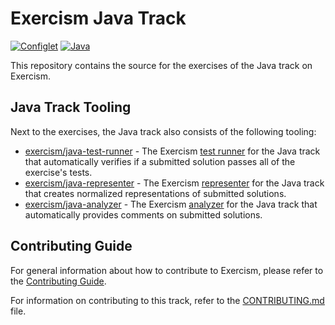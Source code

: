 # Exercism Java Track

[![Configlet](https://github.com/exercism/java/actions/workflows/configlet.yml/badge.svg)](https://github.com/exercism/java/actions/workflows/configlet.yml)
[![Java](https://github.com/exercism/java/actions/workflows/java.yml/badge.svg)](https://github.com/exercism/java/actions/workflows/java.yml)

This repository contains the source for the exercises of the Java track on Exercism.

## Java Track Tooling

Next to the exercises, the Java track also consists of the following tooling:

- [exercism/java-test-runner] - The Exercism [test runner][docs-test-runners] for the Java track that automatically verifies if a submitted solution passes all of the exercise's tests.
- [exercism/java-representer] - The Exercism [representer][docs-representers] for the Java track that creates normalized representations of submitted solutions.
- [exercism/java-analyzer] - The Exercism [analyzer][docs-analyzers] for the Java track that automatically provides comments on submitted solutions.

## Contributing Guide

For general information about how to contribute to Exercism, please refer to the [Contributing Guide](https://exercism.org/contributing).

For information on contributing to this track, refer to the [CONTRIBUTING.md](https://github.com/exercism/java/blob/main/CONTRIBUTING.md) file.

[docs-analyzers]: https://exercism.org/docs/building/tooling/analyzers
[docs-representers]: https://exercism.org/docs/building/tooling/representers
[docs-test-runners]: https://exercism.org/docs/building/tooling/test-runners
[exercism/java-analyzer]: https://github.com/exercism/java-analyzer
[exercism/java-representer]: https://github.com/exercism/java-representer
[exercism/java-test-runner]: https://github.com/exercism/java-test-runner
